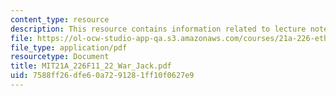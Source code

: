 ```yaml
---
content_type: resource
description: This resource contains information related to lecture notes.
file: https://ol-ocw-studio-app-qa.s3.amazonaws.com/courses/21a-226-ethnic-and-national-identity-fall-2011/7588ff26dfe60a7291281ff10f0627e9_MIT21A_226F11_22_War_Jack.pdf
file_type: application/pdf
resourcetype: Document
title: MIT21A_226F11_22_War_Jack.pdf
uid: 7588ff26-dfe6-0a72-9128-1ff10f0627e9
---
```

